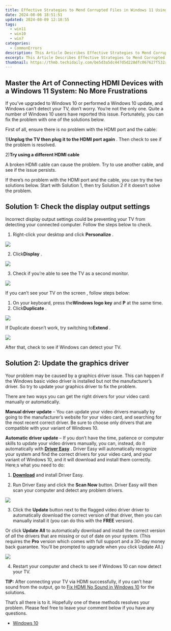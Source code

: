 ```yaml
---
title: Effective Strategies to Mend Corrupted Files in Windows 11 Using System File Check (SFC) & Deployment Image Servicing (DISM)
date: 2024-08-06 18:51:51
updated: 2024-08-09 12:18:55
tags:
  - win11
  - win10
  - win7
categories:
  - CommonErrors
description: This Article Describes Effective Strategies to Mend Corrupted Files in Windows 11 Using System File Check (SFC) & Deployment Image Servicing (DISM)
excerpt: This Article Describes Effective Strategies to Mend Corrupted Files in Windows 11 Using System File Check (SFC) & Deployment Image Servicing (DISM)
thumbnail: https://thmb.techidaily.com/be5d3a5dc447d5d228dfc067627f532a2972f66afd30f19695d88ec8cd20ea85.jpg
---
```


## Master the Art of Connecting HDMI Devices with a Windows 11 System: No More Frustrations

If you’ve upgraded to Windows 10 or performed a Windows 10 update, and Windows can’t detect your TV, don’t worry. You’re not the only one. Quite a number of Windows 10 users have reported this issue. Fortunately, you can fix the problem with one of the solutions below.

 First of all, ensure there is no problem with the HDMI port and the cable:

 1)**Unplug the TV then plug it to the HDMI port again** . Then check to see if the problem is resolved.

 2)**Try using a different HDMI cable**

 A broken HDMI cable can cause the problem. Try to use another cable, and see if the issue persists.

 If there’s no problem with the HDMI port and the cable, you can try the two solutions below. Start with Solution 1, then try Solution 2 if it doesn’t solve the problem.  

## **Solution 1: Check the display output settings**

 Incorrect display output settings could be preventing your TV from detecting your connected computer. Follow the steps below to check.

 1) Right-click your desktop and click **Personalize** .

![](https://images.drivereasy.com/wp-content/uploads/2017/01/img_587f20f2242c5.png)

 2) Click**Display** .

![](https://images.drivereasy.com/wp-content/uploads/2017/01/img_587f25c04e4c2.jpg)

3) Check if you’re able to see the TV as a second monitor.

![](https://images.drivereasy.com/wp-content/uploads/2017/01/img_587f296382361.jpg)

 If you can’t see your TV on the screen , follow steps below:

 1) On your keyboard, press the**Windows logo key**  and **P** at the same time.
 2) Click**Duplicate** .

![](https://images.drivereasy.com/wp-content/uploads/2017/01/img_587f2b20b8e25.jpg)

 If Duplicate doesn’t work, try switching to**Extend** .

![](https://images.drivereasy.com/wp-content/uploads/2017/09/img_59bc8338cfae9.png)

After that, check to see if Windows can detect your TV.

## **Solution 2: Update the graphics driver**

 Your problem may be caused by a graphics driver issue. This can happen if the Windows basic video driver is installed but not the manufacturer’s driver.  So try to update your graphics driver to fix the problem.

 There are two ways you can get the right drivers for your video card: manually or automatically.

**Manual driver update** – You can update your video drivers manually by going to the manufacturer’s website for your video card, and searching for the most recent correct driver. Be sure to choose only drivers that are compatible with your variant of Windows 10.

**Automatic driver update** – If you don’t have the time, patience or computer skills to update your video drivers manually, you can, instead, do it automatically with **[Driver Easy](https://tools.techidaily.com/drivereasy/download/)**  .  Driver Easy will automatically recognize your system and find the correct drivers for your video card, and your variant of Windows 10, and it will download and install them correctly. Here;s what you need to do:

 1) **[Download](https://tools.techidaily.com/drivereasy/download/)**   and install Driver Easy.

 2) Run Driver Easy and click the **Scan Now**   button. Driver Easy will then scan your computer and detect any problem drivers.

![](https://images.drivereasy.com/wp-content/uploads/2017/11/img_5a0ea2eb0b92e.jpg)

 3) Click the **Update**  button next to the flagged video driver driver to automatically download the correct version of that driver, then you can manually install it (you can do this with the **FREE** version).

Or click **Update All**  to automatically download and install the correct version of _all_  the drivers that are missing or out of date on your system. (This requires the **Pro** version which comes with full support and a 30-day money back guarantee. You’ll be prompted to upgrade when you click Update All.)

![](https://images.drivereasy.com/wp-content/uploads/2017/11/img_5a0e9e0ebcfe9.jpg)

 4) Restart your computer and check to see if Windows 10 can now detect your TV.

**TIP:** After connecting your TV via HDMI successfully, if you can’t hear sound from the output, go to [Fix HDMI No Sound in Windows 10](https://tools.techidaily.com/drivereasy/download/) for the solutions.

 That’s all there is to it. Hopefully one of these methods resolves your problem.  Please feel free to leave your comment below if you have any questions.

* [Windows 10](https://tools.techidaily.com/drivereasy/download/)

<ins class="adsbygoogle"
     style="display:block"
     data-ad-format="autorelaxed"
     data-ad-client="ca-pub-7571918770474297"
     data-ad-slot="1223367746"></ins>



<ins class="adsbygoogle"
     style="display:block"
     data-ad-client="ca-pub-7571918770474297"
     data-ad-slot="8358498916"
     data-ad-format="auto"
     data-full-width-responsive="true"></ins>
